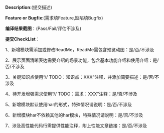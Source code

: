 **Description**:(提交描述)


**Feature or Bugfix**:(需求填Feature,缺陷填Bugfix)


**编译结果截图**：(Pass/Fail/评估不涉及)


**提交CheckList**：

  1、新增模块需添加或修改ReadMe，ReadMe需包含预览动图：是/否/不涉及

  2、展示页面清晰表达需要介绍的场景功能，包含基本功能介绍和使用介绍：是/否/不涉及

  3、关键知识点使用“// TODO：知识点：XXX”注释，并添加简要描述：是/否/不涉及

  4、待开发增强需求使用“// TODO：需求：XXX”注释：是/否/不涉及

  5、新增模块默认使用har的形式，特殊情况请说明：是/否/不涉及

  6、新增模块har不依赖其他的har模块，特殊情况请说明：是/否/不涉及
  
  7、涉及高性能代码行需提供性能注释，附上性能文章链接：是/否/不涉及